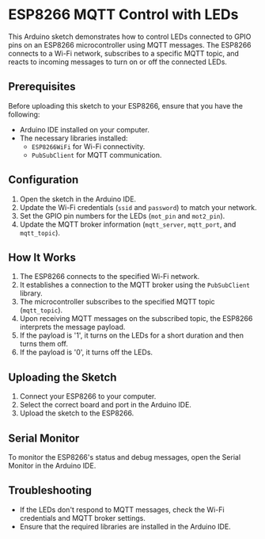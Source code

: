 # ESP8266 MQTT Control with LEDs

This Arduino sketch demonstrates how to control LEDs connected to GPIO pins on an ESP8266 microcontroller using MQTT messages. The ESP8266 connects to a Wi-Fi network, subscribes to a specific MQTT topic, and reacts to incoming messages to turn on or off the connected LEDs.

## Prerequisites

Before uploading this sketch to your ESP8266, ensure that you have the following:

- Arduino IDE installed on your computer.
- The necessary libraries installed:
  - `ESP8266WiFi` for Wi-Fi connectivity.
  - `PubSubClient` for MQTT communication.

## Configuration

1. Open the sketch in the Arduino IDE.
2. Update the Wi-Fi credentials (`ssid` and `password`) to match your network.
3. Set the GPIO pin numbers for the LEDs (`mot_pin` and `mot2_pin`).
4. Update the MQTT broker information (`mqtt_server`, `mqtt_port`, and `mqtt_topic`).

## How It Works

1. The ESP8266 connects to the specified Wi-Fi network.
2. It establishes a connection to the MQTT broker using the `PubSubClient` library.
3. The microcontroller subscribes to the specified MQTT topic (`mqtt_topic`).
4. Upon receiving MQTT messages on the subscribed topic, the ESP8266 interprets the message payload.
5. If the payload is '1', it turns on the LEDs for a short duration and then turns them off.
6. If the payload is '0', it turns off the LEDs.

## Uploading the Sketch

1. Connect your ESP8266 to your computer.
2. Select the correct board and port in the Arduino IDE.
3. Upload the sketch to the ESP8266.

## Serial Monitor

To monitor the ESP8266's status and debug messages, open the Serial Monitor in the Arduino IDE.

## Troubleshooting

- If the LEDs don't respond to MQTT messages, check the Wi-Fi credentials and MQTT broker settings.
- Ensure that the required libraries are installed in the Arduino IDE.

